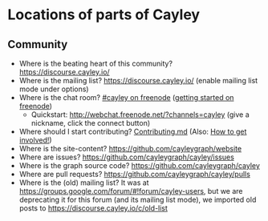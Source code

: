 # Locations of parts of Cayley

## Community
- Where is the beating heart of this community?  https://discourse.cayley.io/
- Where is the mailing list?  https://discourse.cayley.io/ (enable mailing list mode under options)
- Where is the chat room?  [#cayley on freenode](irc://irc.freenode.net/cayley) ([getting started on freenode](http://richard.esplins.org/siwi/2011/07/08/getting-started-freenode-irc/))
  - Quickstart: http://webchat.freenode.net/?channels=cayley (give a nickname, click the connect button)
- Where should I start contributing? [Contributing.md](Contributing.md) (Also: [How to get involved!](https://discourse.cayley.io/t/how-to-get-involved/44))
- Where is the site-content? https://github.com/cayleygraph/website
- Where are issues? https://github.com/cayleygraph/cayley/issues
- Where is the graph source code? https://github.com/cayleygraph/cayley
- Where are pull requests? https://github.com/cayleygraph/cayley/pulls
- Where is the (old) mailing list?  It was at https://groups.google.com/forum/#!forum/cayley-users, but we are deprecating it for this forum (and its mailing list mode), we imported old posts to https://discourse.cayley.io/c/old-list
